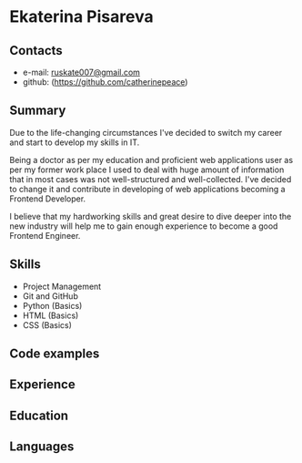 # Ekaterina Pisareva

## Contacts

- e-mail: ruskate007@gmail.com 
- github: (https://github.com/catherinepeace)

## Summary

Due to the life-changing circumstances I've decided to switch my career and start to develop my skills in IT. 

Being a doctor as per my education and proficient web applications user as per my former work place I used to deal with huge amount of information that in most cases was not well-structured and well-collected. I've decided to change it and contribute in developing of web applications becoming a Frontend Developer.

I believe that my hardworking skills and great desire to dive deeper into the new industry will help me to gain enough experience to become a good Frontend Engineer. 

## Skills

- Project Management
- Git and GitHub
- Python (Basics)
- HTML (Basics)
- CSS (Basics)

## Code examples


## Experience

## Education

## Languages